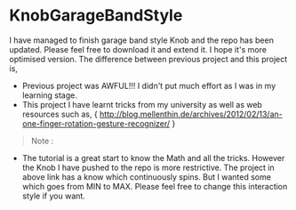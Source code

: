 KnobGarageBandStyle
=============================

I have managed to finish garage band style Knob and the repo has been updated. Please feel free to download it and extend it. I hope it's more optimised version. The difference between previous project and this project is,

- Previous project was AWFUL!!! I didn't put much effort as I was in my learning stage.
- This project I have learnt tricks from my university as well as web resources such as, { http://blog.mellenthin.de/archives/2012/02/13/an-one-finger-rotation-gesture-recognizer/ }

> Note :

- The tutorial is a great start to know the Math and all the tricks. However the Knob I have pushed to the repo is more restrictive. The project in above link has a know which continuously spins. But I wanted some which goes from MIN to MAX. Please feel free to change this interaction style if you want.




